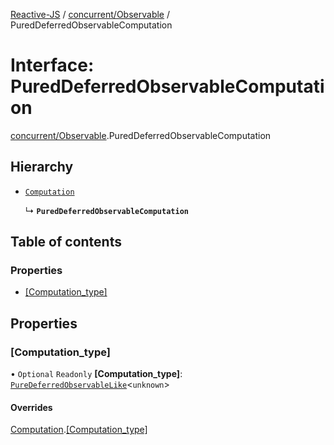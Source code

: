 [Reactive-JS](../README.md) / [concurrent/Observable](../modules/concurrent_Observable.md) / PuredDeferredObservableComputation

# Interface: PuredDeferredObservableComputation

[concurrent/Observable](../modules/concurrent_Observable.md).PuredDeferredObservableComputation

## Hierarchy

- [`Computation`](computations.Computation.md)

  ↳ **`PuredDeferredObservableComputation`**

## Table of contents

### Properties

- [[Computation\_type]](concurrent_Observable.PuredDeferredObservableComputation.md#[computation_type])

## Properties

### [Computation\_type]

• `Optional` `Readonly` **[Computation\_type]**: [`PureDeferredObservableLike`](concurrent.PureDeferredObservableLike.md)<`unknown`\>

#### Overrides

[Computation](computations.Computation.md).[[Computation_type]](computations.Computation.md#[computation_type])
